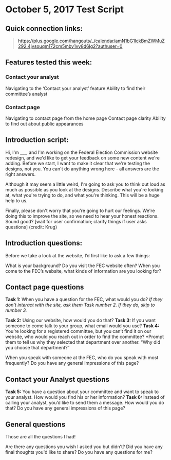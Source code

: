 # October 5, 2017 Test Script
## Quick connection links:
> https://plus.google.com/hangouts/_/calendar/amN1bG1lckBmZWMuZ292.4jvsouqm172cm5mbv1vv8d6lg2?authuser=0

## Features tested this week:
### Contact your analyst
Navigating to the ‘Contact your analyst’ feature
Ability to find their committee’s analyst
### Contact page
Navigating to contact page from the home page
Contact page clarity
Ability to find out about public appearances
## Introduction script:
Hi, I'm ___, and I'm working on the Federal Election Commission website redesign, and we'd like to get your feedback on some new content we're adding. Before we start, I want to make it clear that we're testing the designs, not you. You can't do anything wrong here - all answers are the right answers.

Although it may seem a little weird, I'm going to ask you to think out loud as much as possible as you look at the designs. Describe what you're looking at, what you're trying to do, and what you're thinking. This will be a huge help to us.

Finally, please don't worry that you're going to hurt our feelings. We're doing this to improve the site, so we need to hear your honest reactions. Sound good?
[wait for user confirmation; clarify things if user asks questions]
(credit: Krug)
## Introduction questions:
Before we take a look at the website, I’d first like to ask a few things:

What is your background?
Do you visit the FEC website often?
When you come to the FEC’s website, what kinds of information are you looking for?
## Contact page questions
**Task 1:** When you have a question for the FEC, what would you do?
*If they don’t interact with the site, ask them Task number 2. If they do, skip to number 3.*

**Task 2:** Using our website, how would you do that?
**Task 3:** If you want someone to come talk to your group, what email would you use?
**Task 4:** You’re looking for a registered committee, but you can’t find it on our website, who would you reach out in order to find the committee?
*Prompt them to tell us why they selected that department over another. “Why did you choose that department?” 

When you speak with someone at the FEC, who do you speak with most frequently?
Do you have any general impressions of this page?
## Contact your Analyst questions
**Task 5:** You have a question about your committee and want to speak to your analyst. How would you find his or her information?
**Task 6:** Instead of calling your analyst, you’d like to send them a message. How would you do that?
Do you have any general impressions of this page?
## General questions
Those are all the questions I had!

Are there any questions you wish I asked you but didn’t?
Did you have any final thoughts you'd like to share?
Do you have any questions for me?
